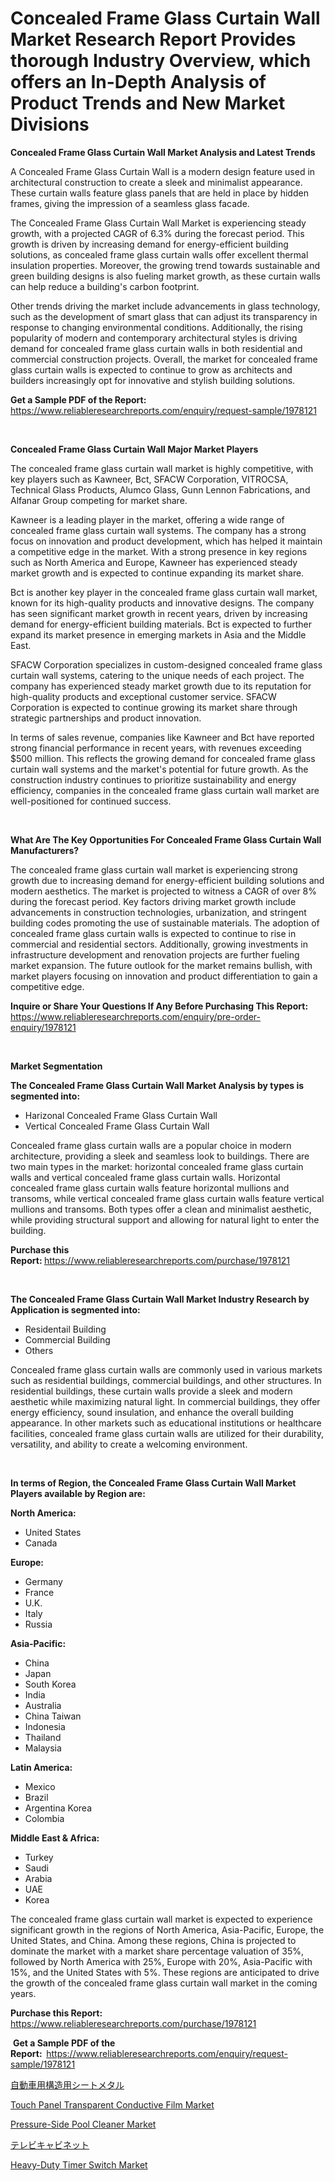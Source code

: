 <p><h1>Concealed Frame Glass Curtain Wall Market Research Report Provides thorough Industry Overview, which offers an In-Depth Analysis of Product Trends and New Market Divisions</h1></p><p><strong>Concealed Frame Glass Curtain Wall Market Analysis and Latest Trends</strong></p>
<p><p>A Concealed Frame Glass Curtain Wall is a modern design feature used in architectural construction to create a sleek and minimalist appearance. These curtain walls feature glass panels that are held in place by hidden frames, giving the impression of a seamless glass facade.</p><p>The Concealed Frame Glass Curtain Wall Market is experiencing steady growth, with a projected CAGR of 6.3% during the forecast period. This growth is driven by increasing demand for energy-efficient building solutions, as concealed frame glass curtain walls offer excellent thermal insulation properties. Moreover, the growing trend towards sustainable and green building designs is also fueling market growth, as these curtain walls can help reduce a building's carbon footprint.</p><p>Other trends driving the market include advancements in glass technology, such as the development of smart glass that can adjust its transparency in response to changing environmental conditions. Additionally, the rising popularity of modern and contemporary architectural styles is driving demand for concealed frame glass curtain walls in both residential and commercial construction projects. Overall, the market for concealed frame glass curtain walls is expected to continue to grow as architects and builders increasingly opt for innovative and stylish building solutions.</p></p>
<p><strong>Get a Sample PDF of the Report:&nbsp;</strong> <a href="https://www.reliableresearchreports.com/enquiry/request-sample/1978121">https://www.reliableresearchreports.com/enquiry/request-sample/1978121</a></p>
<p>&nbsp;</p>
<p><strong>Concealed Frame Glass Curtain Wall Major Market Players</strong></p>
<p><p>The concealed frame glass curtain wall market is highly competitive, with key players such as Kawneer, Bct, SFACW Corporation, VITROCSA, Technical Glass Products, Alumco Glass, Gunn Lennon Fabrications, and Alfanar Group competing for market share. </p><p>Kawneer is a leading player in the market, offering a wide range of concealed frame glass curtain wall systems. The company has a strong focus on innovation and product development, which has helped it maintain a competitive edge in the market. With a strong presence in key regions such as North America and Europe, Kawneer has experienced steady market growth and is expected to continue expanding its market share.</p><p>Bct is another key player in the concealed frame glass curtain wall market, known for its high-quality products and innovative designs. The company has seen significant market growth in recent years, driven by increasing demand for energy-efficient building materials. Bct is expected to further expand its market presence in emerging markets in Asia and the Middle East.</p><p>SFACW Corporation specializes in custom-designed concealed frame glass curtain wall systems, catering to the unique needs of each project. The company has experienced steady market growth due to its reputation for high-quality products and exceptional customer service. SFACW Corporation is expected to continue growing its market share through strategic partnerships and product innovation.</p><p>In terms of sales revenue, companies like Kawneer and Bct have reported strong financial performance in recent years, with revenues exceeding $500 million. This reflects the growing demand for concealed frame glass curtain wall systems and the market's potential for future growth. As the construction industry continues to prioritize sustainability and energy efficiency, companies in the concealed frame glass curtain wall market are well-positioned for continued success.</p></p>
<p>&nbsp;</p>
<p><strong>What Are The Key Opportunities For Concealed Frame Glass Curtain Wall Manufacturers?</strong></p>
<p><p>The concealed frame glass curtain wall market is experiencing strong growth due to increasing demand for energy-efficient building solutions and modern aesthetics. The market is projected to witness a CAGR of over 8% during the forecast period. Key factors driving market growth include advancements in construction technologies, urbanization, and stringent building codes promoting the use of sustainable materials. The adoption of concealed frame glass curtain walls is expected to continue to rise in commercial and residential sectors. Additionally, growing investments in infrastructure development and renovation projects are further fueling market expansion. The future outlook for the market remains bullish, with market players focusing on innovation and product differentiation to gain a competitive edge.</p></p>
<p><strong>Inquire or Share Your Questions If Any Before Purchasing This Report:</strong> <a href="https://www.reliableresearchreports.com/enquiry/pre-order-enquiry/1978121">https://www.reliableresearchreports.com/enquiry/pre-order-enquiry/1978121</a></p>
<p>&nbsp;</p>
<p><strong>Market Segmentation</strong></p>
<p><strong>The Concealed Frame Glass Curtain Wall Market Analysis by types is segmented into:</strong></p>
<p><ul><li>Harizonal Concealed Frame Glass Curtain Wall</li><li>Vertical Concealed Frame Glass Curtain Wall</li></ul></p>
<p><p>Concealed frame glass curtain walls are a popular choice in modern architecture, providing a sleek and seamless look to buildings. There are two main types in the market: horizontal concealed frame glass curtain walls and vertical concealed frame glass curtain walls. Horizontal concealed frame glass curtain walls feature horizontal mullions and transoms, while vertical concealed frame glass curtain walls feature vertical mullions and transoms. Both types offer a clean and minimalist aesthetic, while providing structural support and allowing for natural light to enter the building.</p></p>
<p><strong>Purchase this Report:&nbsp;</strong><a href="https://www.reliableresearchreports.com/purchase/1978121">https://www.reliableresearchreports.com/purchase/1978121</a></p>
<p>&nbsp;</p>
<p><strong>The Concealed Frame Glass Curtain Wall Market Industry Research by Application is segmented into:</strong></p>
<p><ul><li>Residentail Building</li><li>Commercial Building</li><li>Others</li></ul></p>
<p><p>Concealed frame glass curtain walls are commonly used in various markets such as residential buildings, commercial buildings, and other structures. In residential buildings, these curtain walls provide a sleek and modern aesthetic while maximizing natural light. In commercial buildings, they offer energy efficiency, sound insulation, and enhance the overall building appearance. In other markets such as educational institutions or healthcare facilities, concealed frame glass curtain walls are utilized for their durability, versatility, and ability to create a welcoming environment.</p></p>
<p>&nbsp;</p>
<p><strong>In terms of Region, the Concealed Frame Glass Curtain Wall Market Players available by Region are:</strong></p>
<p>
    <p> <strong> North America: </strong>
        <ul>
            <li>United States</li>
            <li>Canada</li>
        </ul>
        </p> 
    <p> <strong> Europe: </strong>
        <ul>
            <li>Germany</li>
            <li>France</li>
            <li>U.K.</li>
            <li>Italy</li>
            <li>Russia</li>
        </ul>
        </p> 
    <p> <strong> Asia-Pacific: </strong>
        <ul>
            <li>China</li>
            <li>Japan</li>
            <li>South Korea</li>
            <li>India</li>
            <li>Australia</li>
            <li>China Taiwan</li>
            <li>Indonesia</li>
            <li>Thailand</li>
            <li>Malaysia</li>
        </ul>
        </p> 
    <p> <strong> Latin America: </strong>
        <ul>
            <li>Mexico</li>
            <li>Brazil</li>
            <li>Argentina Korea</li>
            <li>Colombia</li>
        </ul>
        </p> 
    <p> <strong> Middle East & Africa: </strong>
        <ul>
            <li>Turkey</li>
            <li>Saudi</li>
            <li>Arabia</li>
            <li>UAE</li>
            <li>Korea</li>
        </ul>
    </p>
    </p>
<p><p>The concealed frame glass curtain wall market is expected to experience significant growth in the regions of North America, Asia-Pacific, Europe, the United States, and China. Among these regions, China is projected to dominate the market with a market share percentage valuation of 35%, followed by North America with 25%, Europe with 20%, Asia-Pacific with 15%, and the United States with 5%. These regions are anticipated to drive the growth of the concealed frame glass curtain wall market in the coming years.</p></p>
<p><strong>Purchase this Report: </strong><a href="https://www.reliableresearchreports.com/purchase/1978121">https://www.reliableresearchreports.com/purchase/1978121</a></p>
<p>&nbsp;<strong>Get a Sample PDF of the Report:&nbsp;&nbsp;</strong><a href="https://www.reliableresearchreports.com/enquiry/request-sample/1978121">https://www.reliableresearchreports.com/enquiry/request-sample/1978121</a></p>
<p><strong></strong></p>
<p><p><a href="https://github.com/xemfu2379520/Market-Research-Report-List-1/blob/main/10427822156.md">自動車用構造用シートメタル</a></p><p><a href="https://github.com/ChiragRP21/Market-Research-Report-List-3/blob/main/touch-panel-transparent-conductive-film-market.md">Touch Panel Transparent Conductive Film Market</a></p><p><a href="https://issuu.com/reportprime-2/docs/pressure-side-pool-cleaner-market-size-2030.pptx">Pressure-Side Pool Cleaner Market</a></p><p><a href="https://github.com/bucuel854722/Market-Research-Report-List-1/blob/main/16699802157.md">テレビキャビネット</a></p><p><a href="https://issuu.com/reportprime-2/docs/heavy-duty-timer-switch-market-size-2030.pptx">Heavy-Duty Timer Switch Market</a></p></p>
